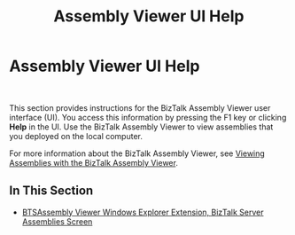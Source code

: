 ﻿---
title: Assembly Viewer UI Help
TOCTitle: Assembly Viewer UI Help
ms:assetid: 97c02869-1d1b-4559-ab85-92e58953389d
ms:mtpsurl: https://msdn.microsoft.com/en-us/library/Aa577466(v=BTS.80)
ms:contentKeyID: 51529896
ms.date: 08/30/2017
mtps_version: v=BTS.80
f1_keywords:
- bts10.assemblyviewer.ui.help
---

# Assembly Viewer UI Help

 

This section provides instructions for the BizTalk Assembly Viewer user interface (UI). You access this information by pressing the F1 key or clicking **Help** in the UI. Use the BizTalk Assembly Viewer to view assemblies that you deployed on the local computer.

For more information about the BizTalk Assembly Viewer, see [Viewing Assemblies with the BizTalk Assembly Viewer](https://msdn.microsoft.com/en-us/library/aa577474\(v=bts.80\)).

## In This Section

  - [BTSAssembly Viewer Windows Explorer Extension, BizTalk Server Assemblies Screen](btsassembly-viewer-windows-explorer-extension-biztalk-server-assemblies-screen.md)

